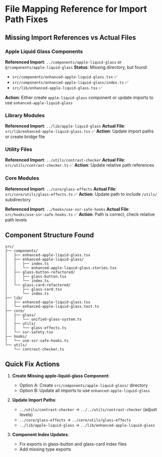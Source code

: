 # File Mapping Reference for Import Path Fixes

## Missing Import References vs Actual Files

### Apple Liquid Glass Components

**Referenced Import**: `../components/apple-liquid-glass` or `@/components/apple-liquid-glass`
**Status**: Missing directory, but found:
- `src/components/enhanced-apple-liquid-glass.tsx` ✅
- `src/components/enhanced-apple-liquid-glass/index.ts` ✅
- `src/lib/enhanced-apple-liquid-glass.tsx` ✅

**Action**: Either create `apple-liquid-glass` component or update imports to use `enhanced-apple-liquid-glass`

### Library Modules

**Referenced Import**: `../lib/apple-liquid-glass`
**Actual File**: `src/lib/enhanced-apple-liquid-glass.tsx` ✅
**Action**: Update import paths or create bridge file

### Utility Files

**Referenced Import**: `../utils/contrast-checker`
**Actual File**: `src/utils/contrast-checker.ts` ✅
**Action**: Update relative path references

### Core Modules

**Referenced Import**: `../core/glass-effects`
**Actual File**: `src/core/utils/glass-effects.ts` ✅
**Action**: Update path to include `/utils/` subdirectory

**Referenced Import**: `../hooks/use-ssr-safe-hooks`
**Actual File**: `src/hooks/use-ssr-safe-hooks.ts` ✅
**Action**: Path is correct, check relative path levels

## Component Structure Found

```
src/
├── components/
│   ├── enhanced-apple-liquid-glass.tsx
│   ├── enhanced-apple-liquid-glass/
│   │   ├── index.ts
│   │   └── enhanced-apple-liquid-glass.stories.tsx
│   ├── glass-button-refactored/
│   │   ├── glass-button.tsx
│   │   └── index.ts
│   └── glass-card-refactored/
│       ├── glass-card.tsx
│       └── index.ts
├── lib/
│   ├── enhanced-apple-liquid-glass.tsx
│   └── enhanced-apple-liquid-glass.test.ts
├── core/
│   ├── glass/
│   │   └── unified-glass-system.ts
│   ├── utils/
│   │   └── glass-effects.ts
│   └── ssr-safety.tsx
├── hooks/
│   └── use-ssr-safe-hooks.ts
└── utils/
    └── contrast-checker.ts
```

## Quick Fix Actions

1. **Create Missing apple-liquid-glass Component**:
   - Option A: Create `src/components/apple-liquid-glass/` directory
   - Option B: Update all imports to use `enhanced-apple-liquid-glass`

2. **Update Import Paths**:
   - `../utils/contrast-checker` → `../../utils/contrast-checker` (adjust levels)
   - `../core/glass-effects` → `../core/utils/glass-effects`
   - `../lib/apple-liquid-glass` → `../lib/enhanced-apple-liquid-glass`

3. **Component Index Updates**:
   - Fix exports in glass-button and glass-card index files
   - Add missing type exports
